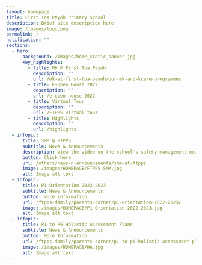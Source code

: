 ```yaml
---
layout: homepage
title: First Toa Payoh Primary School
description: Brief site description here
image: /images/logo.png
permalink: /
notification: ""
sections:
  - hero:
      background: /images/home_static_banner.jpg
      key_highlights:
        - title: MK @ First Toa Payoh
          description: ""
          url: /mk-at-first-toa-payoh/our-mk-and-kcare-programmes
        - title: E-Open House 2022
          description: ""
          url: /e-open-house-2022
        - title: Virtual Tour
          description: ""
          url: /FTPPS-virtual-tour
        - title: Highlights
          description: ""
          url: /highlights
  - infopic:
      title: SMM @ FTPPS
      subtitle: News & Announcements
      description: View the video on the school's safety management measures
      button: Click here
      url: /others/news-n-announcements/smm-at-ftpps
      image: /images/HOMEPAGE/FTPPS SMM.jpg
      alt: Image alt text
  - infopic:
      title: P1 Orientation 2022-2023
      subtitle: News & Announcements
      button: more information
      url: /ftpps-family/parents-corner/p1-orientation-2022-2023/
      image: /images/HOMEPAGE/P1 Orientation 2022-2023.jpg
      alt: Image alt text
  - infopic:
      title: P1 to P6 Holistic Assessment Plans
      subtitle: News & Announcements
      button: More Information
      url: /ftpps-family/parents-corner/p1-to-p6-holistic-assessment-plans
      image: /images/HOMEPAGE/HA.jpg
      alt: Image alt text
---
```

